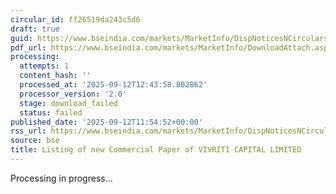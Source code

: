 ```yaml
---
circular_id: ff26519da243c5d6
draft: true
guid: https://www.bseindia.com/markets/MarketInfo/DispNoticesNCirculars.aspx?Noticeid={FF161199-6CCC-4EE2-9B93-B0EDD992D1D2}&noticeno=20250912-64&dt=09/12/2025&icount=64&totcount=84&flag=0
pdf_url: https://www.bseindia.com/markets/MarketInfo/DownloadAttach.aspx?id=20250912-64&attachedId=
processing:
  attempts: 1
  content_hash: ''
  processed_at: '2025-09-12T12:43:58.802862'
  processor_version: '2.0'
  stage: download_failed
  status: failed
published_date: '2025-09-12T11:54:52+00:00'
rss_url: https://www.bseindia.com/markets/MarketInfo/DispNoticesNCirculars.aspx?Noticeid={FF161199-6CCC-4EE2-9B93-B0EDD992D1D2}&noticeno=20250912-64&dt=09/12/2025&icount=64&totcount=84&flag=0
source: bse
title: Listing of new Commercial Paper of VIVRITI CAPITAL LIMITED
---
```


Processing in progress...